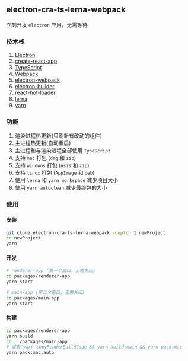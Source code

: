 ## electron-cra-ts-lerna-webpack

立刻开发 `electron` 应用，无需等待

### 技术栈

1. [Electron](https://github.com/electron/electron)
2. [create-react-app](https://github.com/facebook/create-react-app)
3. [TypeScript](https://github.com/Microsoft/TypeScript)
4. [Webpack](https://github.com/webpack/webpack)
5. [electron-webpack](https://github.com/electron-userland/electron-webpack)
6. [electron-builder](https://github.com/electron-userland/electron-builder)
7. [react-hot-loader](https://github.com/gaearon/react-hot-loader)
8. [lerna](https://github.com/lerna/lerna)
9. [yarn](https://github.com/yarnpkg/yarn)

### 功能

1. 渲染进程热更新(只刷新有改动的组件)
2. 主进程热更新(自动重启)
3. 主进程和与渲染进程全部使用 `TypeScript`
4. 支持 `mac` 打包 (`dmg` 和 `zip`)
5. 支持 `windwos` 打包 (`nsis` 和 `zip`)
6. 支持 `linux` 打包 (`AppImage` 和 `deb`)
7. 使用 `lerna` 和 `yarn workspace` 减少项目大小
8. 使用 `yarn autoclean` 减少最终包的大小

### 使用

#### 安装 

```bash
git clone electron-cra-ts-lerna-webpack -deptch 1 newProject
cd newProject
yarn
```

#### 开发
```bash
# renderer-app (第一个窗口，无需关闭)
cd packages/renderer-app
yarn start

# main-app (第二个窗口，无需关闭)
cd packages/main-app
yarn start
```

#### 构建

```bash
cd packages/renderer-app
yarn build
cd ../packages/main-app
# 或者 yarn copyRenderBuildCode && yarn build:main && yarn pack:mac
yarn pack:mac:auto
```